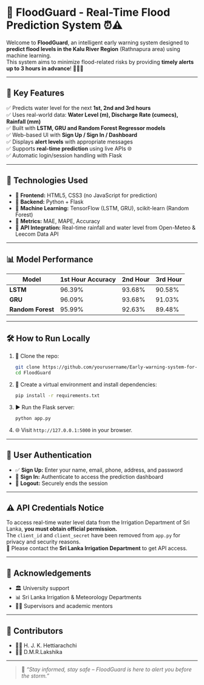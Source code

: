 # 🌊 FloodGuard - Real-Time Flood Prediction System ⏰⚠️

Welcome to **FloodGuard**, an intelligent early warning system designed to **predict flood levels in the Kalu River Region** (Rathnapura area) using machine learning.  
This system aims to minimize flood-related risks by providing **timely alerts up to 3 hours in advance**! 🛑🏃‍♂️

---

## 🚀 Key Features

✅ Predicts water level for the next **1st, 2nd and 3rd hours**  
✅ Uses real-world data: **Water Level (m), Discharge Rate (cumecs), Rainfall (mm)**  
✅ Built with **LSTM, GRU and Random Forest Regressor models**  
✅ Web-based UI with **Sign Up / Sign In / Dashboard**  
✅ Displays **alert levels** with appropriate messages  
✅ Supports **real-time prediction** using live APIs 🌐  
✅ Automatic login/session handling with Flask

---

## 🧠 Technologies Used

- 📌 **Frontend:** HTML5, CSS3 (no JavaScript for prediction)
- 🐍 **Backend:** Python + Flask  
- 🧠 **Machine Learning:** TensorFlow (LSTM, GRU), scikit-learn (Random Forest)
- 🧪 **Metrics:** MAE, MAPE, Accuracy
- 🔁 **API Integration:** Real-time rainfall and water level from Open-Meteo & Leecom Data API

---

## 📊 Model Performance

| Model           | 1st Hour Accuracy | 2nd Hour | 3rd Hour |
|----------------|-------------------|----------|----------|
| **LSTM**       | 96.39%            | 93.68%   | 90.58%   |
| **GRU**        | 96.09%            | 93.68%   | 91.03%   |
| **Random Forest** | 95.99%         | 92.63%   | 89.48%   |

---

## 🛠️ How to Run Locally

1. 🔽 Clone the repo:
   ```bash
   git clone https://github.com/yourusername/Early-warning-system-for-flood-FYP-.git 
   cd FloodGuard
   ```

2. 🐍 Create a virtual environment and install dependencies:
   ```bash
   pip install -r requirements.txt
   ```

3. ▶️ Run the Flask server:
   ```bash
   python app.py
   ```

4. 🌐 Visit `http://127.0.0.1:5000` in your browser.

---

## 🔐 User Authentication

- ✅ **Sign Up:** Enter your name, email, phone, address, and password
- 🔑 **Sign In:** Authenticate to access the prediction dashboard
- 🚪 **Logout:** Securely ends the session

---

## ⚠️ API Credentials Notice

To access real-time water level data from the Irrigation Department of Sri Lanka, **you must obtain official permission.**  
The `client_id` and `client_secret` have been removed from `app.py` for privacy and security reasons.  
📩 Please contact the **Sri Lanka Irrigation Department** to get API access.

---

## 🙌 Acknowledgements

- 🏛️ University support  
- 📊 Sri Lanka Irrigation & Meteorology Departments  
- 👨‍🏫 Supervisors and academic mentors  

---

## 🤝 Contributors

- 👨‍💻 H. J. K. Hettiarachchi  
- 👨‍💻 D.M.R.Lakshika 

---

> 📢 _“Stay informed, stay safe – FloodGuard is here to alert you before the storm.”_
